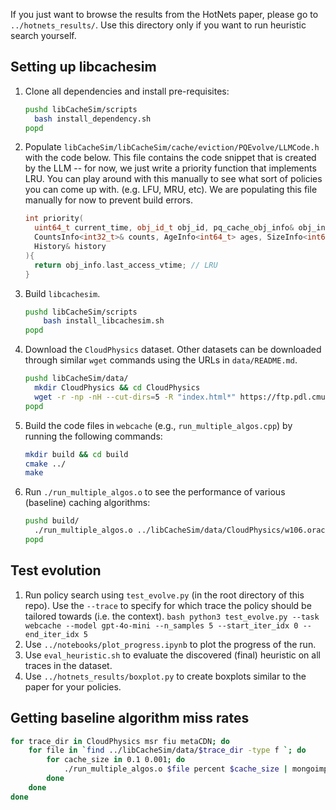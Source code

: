 If you just want to browse the results from the HotNets paper, please go to `../hotnets_results/`. Use this directory only if you want to run heuristic search yourself. 

## Setting up libcachesim
1. Clone all dependencies and install pre-requisites:
    ```bash
    pushd libCacheSim/scripts
      bash install_dependency.sh
    popd
    ```

2. Populate `libCacheSim/libCacheSim/cache/eviction/PQEvolve/LLMCode.h` with the code below. This file contains the code snippet that is created by the LLM -- for now, we just write a priority function that implements LRU. You can play around with this manually to see what sort of policies you can come up with. (e.g. LFU, MRU, etc). We are populating this file manually for now to prevent build errors. 
    ```cpp
    int priority(
      uint64_t current_time, obj_id_t obj_id, pq_cache_obj_info& obj_info, 
      CountsInfo<int32_t>& counts, AgeInfo<int64_t> ages, SizeInfo<int64_t>& sizes,
      History& history
    ){
      return obj_info.last_access_vtime; // LRU
    }
    ```

3. Build `libcachesim`.
    ```bash
    pushd libCacheSim/scripts
        bash install_libcachesim.sh 
    popd
    ```

4. Download the `CloudPhysics` dataset. Other datasets can be downloaded through similar `wget` commands using the URLs in `data/README.md`.
    ```bash
    pushd libCacheSim/data/
      mkdir CloudPhysics && cd CloudPhysics
      wget -r -np -nH --cut-dirs=5 -R "index.html*" https://ftp.pdl.cmu.edu/pub/datasets/twemcacheWorkload/fast23_glcache/cloudphysics/
    popd
    ```

5. Build the code files in `webcache` (e.g., `run_multiple_algos.cpp`) by running the following commands:
    ```bash
    mkdir build && cd build
    cmake ../
    make
    ```

6. Run `./run_multiple_algos.o` to see the performance of various (baseline) caching algorithms: 
    ```bash
    pushd build/
      ./run_multiple_algos.o ../libCacheSim/data/CloudPhysics/w106.oracleGeneral.bin.zst percent 0.1
    popd
    ```

## Test evolution
1. Run policy search using `test_evolve.py` (in the root directory of this repo). Use the `--trace` to specify for which trace the policy should be tailored towards (i.e. the context). 
        ```bash
        python3 test_evolve.py --task webcache --model gpt-4o-mini --n_samples 5 --start_iter_idx 0 --end_iter_idx 5
        ```
2. Use `../notebooks/plot_progress.ipynb` to plot the progress of the run. 
3. Use `eval_heuristic.sh` to evaluate the discovered (final) heuristic on all traces in the dataset.
4. Use `../hotnets_results/boxplot.py` to create boxplots similar to the paper for your policies.

## Getting baseline algorithm miss rates
```bash
for trace_dir in CloudPhysics msr fiu metaCDN; do 
    for file in `find ../libCacheSim/data/$trace_dir -type f `; do
        for cache_size in 0.1 0.001; do
            ./run_multiple_algos.o $file percent $cache_size | mongoimport --uri "mongodb://localhost:27017" --db policysmith --collection baselines_percent --type json
        done
    done
done
```